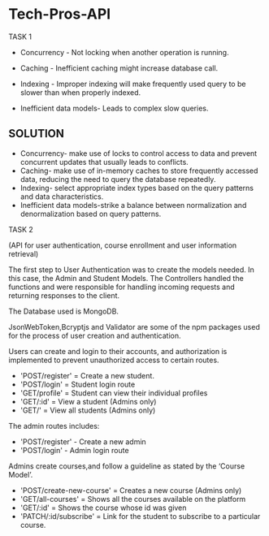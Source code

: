 # Tech-Pros-API
TASK 1
* Concurrency - Not locking when another operation is running.

* Caching - Inefficient caching might increase database call.

* Indexing - Improper indexing will make frequently used query to be slower than when properly indexed.

* Inefficient data models- Leads to complex slow queries.

## SOLUTION
* Concurrency- make use of locks to control access to data and prevent concurrent updates that usually leads to conflicts.
* Caching- make use of in-memory caches to store frequently accessed data, reducing the need to query the database repeatedly.
* Indexing- select appropriate index types based on the query patterns and data characteristics.
* Inefficient data models-strike a balance between normalization and denormalization based on query patterns.

TASK 2

(API for user authentication, course enrollment and user information retrieval)

The first step to User Authentication was to create the models needed. In this case, the Admin and Student Models.
The Controllers handled the functions and were responsible for handling incoming requests and returning responses to the client.

The Database used is MongoDB.

JsonWebToken,Bcryptjs and Validator are some of the npm packages used for the process of user creation and authentication. 

Users can create and login to their accounts, and authorization is implemented to prevent unauthorized access to certain routes.
* 'POST/register' = Create a new student.
* 'POST/login' = Student login route
* 'GET/profile' = Student can view their individual profiles
* 'GET/:id' = View a student (Admins only)
* 'GET/' = View all students (Admins only)

The admin routes includes:
* 'POST/register' - Create a new admin
* 'POST/login' - Admin login route

Admins create courses,and follow a guideline as stated by the ‘Course Model’.
* 'POST/create-new-course' = Creates a new course (Admins only)
* 'GET/all-courses' = Shows all the courses available on the platform
* 'GET/:id' = Shows the course whose id was given
* 'PATCH/:id/subscribe' = Link for the student to subscribe to a particular course.




